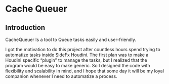 # Cache Queuer

## Introduction

CacheQueuer Is a tool to Queue tasks easily and user-friendly.

I got the motivation to do this project after countless hours spend trying to automatize tasks inside SideFx Houdini. The first plan was to make a Houdini specific “plugin” to manage the tasks, but I realized that the program would be easy to make generic. So I designed the code with flexibility and scalability in mind, and I hope that some day it will be my loyal companion whenever I need to automatize a process.
